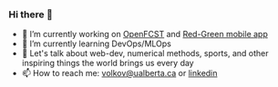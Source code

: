 ### Hi there :dizzy:

- 🔭 I’m currently working on [OpenFCST](https://github.com/OpenFCST/OpenFCSTv03) and [Red-Green mobile app](https://github.com/andreyxdd "link is coming soon")
- 🌱 I’m currently learning DevOps/MLOps
- 💬 Let's talk about web-dev, numerical methods, sports, and other inspiring things the world brings us every day
- 📫 How to reach me: volkov@ualberta.ca or [linkedin](https://www.linkedin.com/in/andreyxdd/ "andreyxdd")
